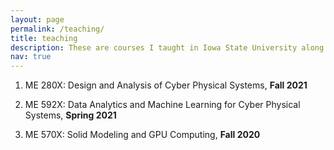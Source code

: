 ```yaml
---
layout: page
permalink: /teaching/
title: teaching
description: These are courses I taught in Iowa State University along with my advisors.
nav: true
---
```


1. ME 280X: Design and Analysis of Cyber Physical Systems, **Fall 2021**

2. ME 592X: Data Analytics and Machine Learning for Cyber Physical Systems, **Spring 2021**

3. ME 570X: Solid Modeling and GPU Computing, **Fall 2020** 
